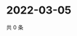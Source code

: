 # 2022-03-05

共 0 条

<!-- BEGIN WEIBO -->
<!-- 最后更新时间 Sat Mar 05 2022 08:21:17 GMT+0800 (China Standard Time) -->

<!-- END WEIBO -->
